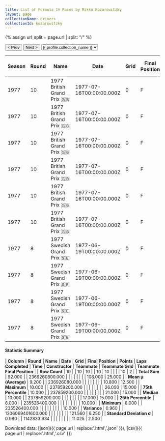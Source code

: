 ```yaml
---
title: List of Formula 1® Races by Mikko Kozarowitzky
layout: page
collectionName: drivers
collectionId: kozarowitzky
---
```


{% assign url_split = page.url | split: "/" %}
<div id="collection-navigation">
<button onclick="selector.options[selector.selectedIndex-1].value && (window.location = selector.options[selector.selectedIndex-1].value);">&lt; Prev</button>
<button onclick="selector.options[selector.selectedIndex+1].value && (window.location = selector.options[selector.selectedIndex+1].value);">Next &gt;</button>
<select id="selector" onchange="this.options[this.selectedIndex].value && (window.location = this.options[this.selectedIndex].value);">
  {% for collectionId in site.data[page.collectionName].refs %}
    {% if collectionId == page.collectionId %}
      {% assign selected = "selected" %}
    {% else %}
      {% assign selected = "" %}
    {% endif %}
    {% assign profile = site.data[page.collectionName][collectionId].profile %}
    <option value="/f1/{{ page.collectionName }}/{{ collectionId }}/{{ url_split[4] }}" {{ selected }}>{{ profile.collection_name }}</option>
  {% endfor %}
</select>
</div>

| Season | Round | Name | Date | Grid | Final Position | Points | Laps Completed | Time | Constructor | Teammate | Teammate Grid | Teammate Final Position |
|--|--|--|--|--|--|--|--|--|--|--|--|--|
| 1977 | 10 | 1977 British Grand Prix 🇬🇧 | 1977-07-16T00:00:00.000Z | 0 | F | 0.0 | 0 |   | March 🇬🇧 | [Patrick Nève 🇧🇪](/f1/drivers/neve) | 26 | 10 |
| 1977 | 10 | 1977 British Grand Prix 🇬🇧 | 1977-07-16T00:00:00.000Z | 0 | F | 0.0 | 0 |   | March 🇬🇧 | [Arturo Merzario 🇮🇹](/f1/drivers/merzario) | 17 | R |
| 1977 | 10 | 1977 British Grand Prix 🇬🇧 | 1977-07-16T00:00:00.000Z | 0 | F | 0.0 | 0 |   | March 🇬🇧 | [Ian Scheckter 🇿🇦](/f1/drivers/ian_scheckter) | 24 | R |
| 1977 | 10 | 1977 British Grand Prix 🇬🇧 | 1977-07-16T00:00:00.000Z | 0 | F | 0.0 | 0 |   | March 🇬🇧 | [Alex Ribeiro 🇧🇷](/f1/drivers/ribeiro) | 0 | F |
| 1977 | 10 | 1977 British Grand Prix 🇬🇧 | 1977-07-16T00:00:00.000Z | 0 | F | 0.0 | 0 |   | March 🇬🇧 | [Brian Henton 🇬🇧](/f1/drivers/henton) | 0 | F |
| 1977 | 10 | 1977 British Grand Prix 🇬🇧 | 1977-07-16T00:00:00.000Z | 0 | F | 0.0 | 0 |   | March 🇬🇧 | [Andy Sutcliffe 🇬🇧](/f1/drivers/sutcliffe) | 0 | F |
| 1977 | 8 | 1977 Swedish Grand Prix 🇸🇪 | 1977-06-19T00:00:00.000Z | 0 | F | 0.0 | 0 |   | March 🇬🇧 | [Patrick Nève 🇧🇪](/f1/drivers/neve) | 20 | 15 |
| 1977 | 8 | 1977 Swedish Grand Prix 🇸🇪 | 1977-06-19T00:00:00.000Z | 0 | F | 0.0 | 0 |   | March 🇬🇧 | [Ian Scheckter 🇿🇦](/f1/drivers/ian_scheckter) | 21 | R |
| 1977 | 8 | 1977 Swedish Grand Prix 🇸🇪 | 1977-06-19T00:00:00.000Z | 0 | F | 0.0 | 0 |   | March 🇬🇧 | [Alex Ribeiro 🇧🇷](/f1/drivers/ribeiro) | 0 | F |
| 1977 | 8 | 1977 Swedish Grand Prix 🇸🇪 | 1977-06-19T00:00:00.000Z | 0 | F | 0.0 | 0 |   | March 🇬🇧 | [Boy Lunger 🇳🇱](/f1/drivers/hayje) | 0 | F |

#### Statistic Summary

| **Column** | **Round** | **Name** | **Date** | **Grid** | **Final Position** | **Points** | **Laps Completed** | **Time** | **Constructor** | **Teammate** | **Teammate Grid** | **Teammate Final Position** |
| **Row Count** | 10 |  | 10 | 10 |  | 10 | 10 |  |  |  | 10 | 2 |
| **Total Sum** | 92.000 |  | 2369260800.000 |  |  |  |  |  |  |  | 108.000 | 25.000 |
| **Mean μ (Average)** | 9.200 |  | 236926080.000 |  |  |  |  |  |  |  | 10.800 | 12.500 |
| **Maximum** | 10.000 |  | 237859200.000 |  |  |  |  |  |  |  | 26.000 | 15.000 |
| **75th Percentile** | 10.000 |  | 237859200.000 |  |  |  |  |  |  |  | 21.000 | 15.000 |
| **Median** | 10.000 |  | 237859200.000 |  |  |  |  |  |  |  | 17.000 | 15.000 |
| **25th Percentile** | 8.000 |  | 235526400.000 |  |  |  |  |  |  |  |  | 10.000 |
| **Minimum** | 8.000 |  | 235526400.000 |  |  |  |  |  |  |  |  | 10.000 |
| **Variance** | 0.960 |  | 1306069401600.000 |  |  |  |  |  |  |  | 121.560 | 6.250 |
| **Standard Deviation σ** | 0.980 |  | 1142833.934 |  |  |  |  |  |  |  | 11.025 | 2.500 |

Download data: [json]({{ page.url | replace:'.html','.json' }}), [csv]({{ page.url | replace:'.html','.csv' }})

